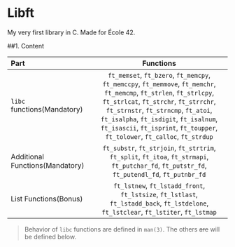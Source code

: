 # Libft

My very first library in C. Made for École 42.

##1. Content

| Part | Functions |
| :--- | :---: |
| `libc` functions(Mandatory) |`ft_memset`, `ft_bzero`, `ft_memcpy`, `ft_memccpy`, `ft_memmove`, `ft_memchr`, `ft_memcmp`, `ft_strlen`, `ft_strlcpy`, `ft_strlcat`, `ft_strchr`, `ft_strrchr`, `ft_strnstr`, `ft_strncmp`, `ft_atoi`, `ft_isalpha`, `ft_isdigit`, `ft_isalnum`, `ft_isascii`, `ft_isprint`, `ft_toupper`, `ft_tolower`, `ft_calloc`, `ft_strdup` |
| Additional Functions(Mandatory) | `ft_substr`,  `ft_strjoin`,  `ft_strtrim`,  `ft_split`,  `ft_itoa`,  `ft_strmapi`,  `ft_putchar_fd`,  `ft_putstr_fd`,  `ft_putendl_fd`,  `ft_putnbr_fd` |
| List Functions(Bonus) | `ft_lstnew`,  `ft_lstadd_front`,  `ft_lstsize`,  `ft_lstlast`,  `ft_lstadd_back`,  `ft_lstdelone`,  `ft_lstclear`,  `ft_lstiter`,  `ft_lstmap` |

> Behavior of `libc` functions are defined in `man(3)`. The others ~~are~~ will be defined below.
